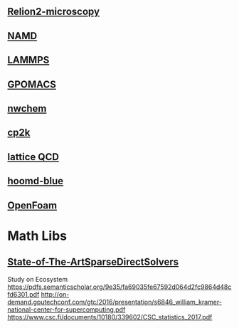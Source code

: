 

## [Relion2-microscopy](https://github.com/3dem/relion)
## [NAMD](https://charm.cs.illinois.edu/gerrit/namd.git)
## [LAMMPS](https://github.com/lammps/lammps)
## [GPOMACS](https://github.com/gromacs/gromacs)
## [nwchem](https://github.com/nwchemgit/nwchem)
## [cp2k](https://sourceforge.net/p/cp2k/_members/)
## [lattice QCD](https://sourceforge.net/projects/lattice-qcd)
## [hoomd-blue](https://github.com/harperic/hoomd-blue)
## [OpenFoam](https://openfoam.com/code/repositories.php)


# Math Libs
## [State-of-The-ArtSparseDirectSolvers](https://arxiv.org/pdf/1907.05309.pdf)


Study on Ecosystem
https://pdfs.semanticscholar.org/9e35/fa69035fe67592d064d2fc9864d48cfd6301.pdf
http://on-demand.gputechconf.com/gtc/2016/presentation/s6846_william_kramer-national-center-for-supercomputing.pdf
https://www.csc.fi/documents/10180/339602/CSC_statistics_2017.pdf
